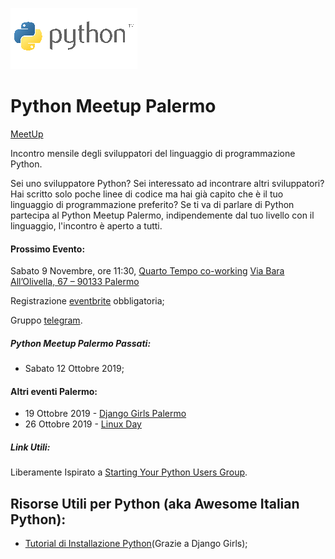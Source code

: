 ![Logo](https://raw.githubusercontent.com/ManuelRomano/Python-meetup-Palermo/master/logo.png)

# Python Meetup Palermo 
[MeetUp](https://www.meetup.com/it-IT/Python-MeetUp-Palermo/)

Incontro mensile degli sviluppatori del linguaggio di programmazione Python.

Sei uno sviluppatore Python? Sei interessato ad incontrare altri sviluppatori? 
Hai scritto solo poche linee di codice ma hai già capito che è il tuo linguaggio di programmazione preferito?
Se ti va di parlare di Python partecipa al Python Meetup Palermo, indipendemente dal tuo livello con il linguaggio, l'incontro 
è aperto a tutti. 

#### Prossimo Evento:
Sabato 9 Novembre, ore 11:30, [Quarto Tempo co-working](http://quartotempopalermo.it/) [Via Bara All’Olivella, 67 – 90133 Palermo](https://www.google.it/maps/place/Quarto+Tempo/@38.1210235,13.3581474,17z/data=!3m1!4b1!4m2!3m1!1s0x1319e5f5be7c1543:0xb4fc509a3d8a190c)

Registrazione [eventbrite](https://pythonmeetuppalermo.eventbrite.it ) obbligatoria;

Gruppo [telegram](https://t.me/python_mu_palermo).

##### Python Meetup Palermo Passati:
  - Sabato 12 Ottobre 2019;
  
#### Altri eventi Palermo:
- 19 Ottobre 2019 - [Django Girls Palermo](https://djangogirls.org/palermo/)
- 26 Ottobre 2019 - [Linux Day](https://linuxday.thefreecircle.org/2019/it/)

##### Link Utili:
Liberamente Ispirato a [Starting Your Python Users Group](https://wiki.python.org/moin/StartingYourUsersGroup).

## Risorse Utili per Python (aka Awesome Italian Python):
- [Tutorial di Installazione Python](https://tutorial.djangogirls.org/it/)(Grazie a Django Girls);

